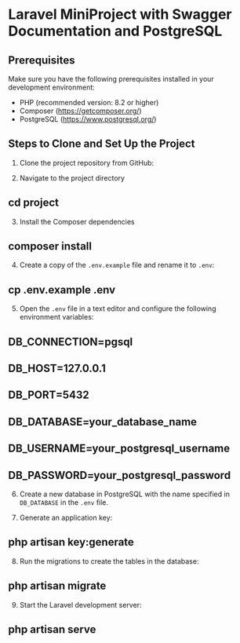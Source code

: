 # Laravel MiniProject with Swagger Documentation and PostgreSQL

## Prerequisites

Make sure you have the following prerequisites installed in your development environment:

- PHP (recommended version: 8.2 or higher)
- Composer (https://getcomposer.org/)
- PostgreSQL (https://www.postgresql.org/)

## Steps to Clone and Set Up the Project

1. Clone the project repository from GitHub:

2. Navigate to the project directory
## cd project
3. Install the Composer dependencies
## composer install
4. Create a copy of the `.env.example` file and rename it to `.env`:
## cp .env.example .env
5. Open the `.env` file in a text editor and configure the following environment variables:
## DB_CONNECTION=pgsql
## DB_HOST=127.0.0.1
## DB_PORT=5432
## DB_DATABASE=your_database_name
## DB_USERNAME=your_postgresql_username
## DB_PASSWORD=your_postgresql_password

6. Create a new database in PostgreSQL with the name specified in `DB_DATABASE` in the `.env` file.

7. Generate an application key:
## php artisan key:generate

8. Run the migrations to create the tables in the database:
## php artisan migrate

9. Start the Laravel development server:
## php artisan serve

